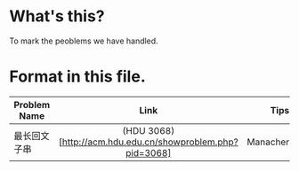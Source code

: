 # What's this?

To mark the peoblems we have handled.


# Format in this file.

| Problem Name | Link | Tips | Description |
| - | :-: | -: | - |
| 最长回文子串 | (HDU 3068)[http://acm.hdu.edu.cn/showproblem.php?pid=3068] | Manacher | 求最长回文子串的长度 | 
